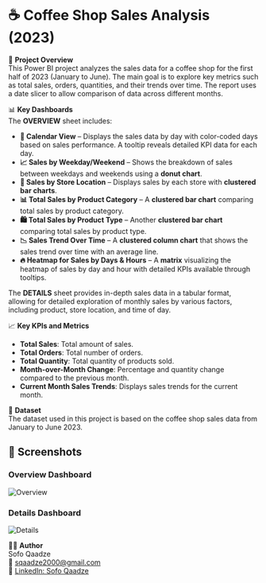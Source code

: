 # ☕ Coffee Shop Sales Analysis (2023)

📌 **Project Overview**  
This Power BI project analyzes the sales data for a coffee shop for the first half of 2023 (January to June). The main goal is to explore key metrics such as total sales, orders, quantities, and their trends over time. The report uses a date slicer to allow comparison of data across different months.

📊 **Key Dashboards**  
The **OVERVIEW** sheet includes:
- **📅 Calendar View** – Displays the sales data by day with color-coded days based on sales performance. A tooltip reveals detailed KPI data for each day.
- **📈 Sales by Weekday/Weekend** – Shows the breakdown of sales between weekdays and weekends using a **donut chart**.
- **🏪 Sales by Store Location** – Displays sales by each store with **clustered bar charts**.
- **📊 Total Sales by Product Category** – A **clustered bar chart** comparing total sales by product category.
- **🛍️ Total Sales by Product Type** – Another **clustered bar chart** comparing total sales by product type.
- **📉 Sales Trend Over Time** – A **clustered column chart** that shows the sales trend over time with an average line.
- **🔥 Heatmap for Sales by Days & Hours** – A **matrix** visualizing the heatmap of sales by day and hour with detailed KPIs available through tooltips.

The **DETAILS** sheet provides in-depth sales data in a tabular format, allowing for detailed exploration of monthly sales by various factors, including product, store location, and time of day.

📈 **Key KPIs and Metrics**
- **Total Sales**: Total amount of sales.
- **Total Orders**: Total number of orders.
- **Total Quantity**: Total quantity of products sold.
- **Month-over-Month Change**: Percentage and quantity change compared to the previous month.
- **Current Month Sales Trends**: Displays sales trends for the current month.

📝 **Dataset**  
The dataset used in this project is based on the coffee shop sales data from January to June 2023.

## 📸 Screenshots  

### Overview Dashboard  
![Overview](https://github.com/sofoq/Coffe-Shop-Project/blob/main/OVERVIEW.png)  

### Details Dashboard  
![Details](https://github.com/sofoq/Coffe-Shop-Project/blob/main/DETAILS.png)  

👨‍💻 **Author**  
Sofo Qaadze  
📧 [sqaadze2000@gmail.com](mailto:sqaadze2000@gmail.com)  
🔗 [LinkedIn: Sofo Qaadze](https://www.linkedin.com/in/sofo-qaadze-ba7895205/)


